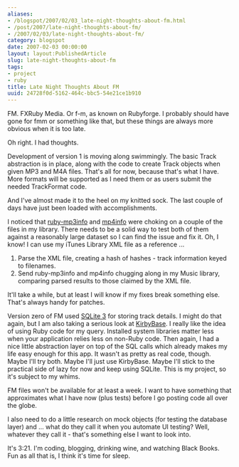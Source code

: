```yaml
---
aliases:
- /blogspot/2007/02/03_late-night-thoughts-about-fm.html
- /post/2007/late-night-thoughts-about-fm/
- /2007/02/03/late-night-thoughts-about-fm/
category: blogspot
date: 2007-02-03 00:00:00
layout: layout:PublishedArticle
slug: late-night-thoughts-about-fm
tags:
- project
- ruby
title: Late Night Thoughts About FM
uuid: 24728f0d-5162-464c-bbc5-54e21ce1b910
---
```


FM. FXRuby Media. Or f-m, as known on Rubyforge. I probably should have gone for fmm or something like that, but these things are always more obvious when it is too late.
<!--more-->

Oh right. I had thoughts.

Development of version 1 is moving along swimmingly. The basic Track abstraction is in place, along with the code to create Track objects when given MP3 and M4A files. That's all for now, because that's what I have. More formats will be supported as I need them or as users submit the needed TrackFormat code.

And I've almost made it to the heel on my knitted sock. The last couple of days have just been loaded with accomplishments.

[ruby-mp3info]: https://github.com/moumar/ruby-mp3info
[mp4info]: https://github.com/arbarlow/ruby-mp4info

I noticed that [ruby-mp3info][] and [mp4info][] were choking on a couple of the files in my library. There needs to be a solid way to test both of them against a reasonably large dataset so I can find the issue and fix it. Oh, I know! I can use my iTunes Library XML file as a reference ...

<ol><li>Parse the XML file, creating a hash of hashes - track information keyed to filenames.</li><li>Send ruby-mp3info and mp4info chugging along in my Music library, comparing parsed results to those claimed by the XML file.</li></ol>
It'll take a while, but at least I will know if my fixes break something else. That's always handy for patches.


[SQLite 3]: http://sqlite.org
[KirbyBase]: https://github.com/gurugeek/KirbyBase/

Version zero of FM used [SQLite 3][] for storing track details. I might do
that again, but I am also taking a serious look at [KirbyBase][]. I really
like the idea of using Ruby code for my query. Installed system libraries
matter less when your application relies less on non-Ruby code. Then again,
I had a nice little abstraction layer on top of the SQL calls which already
makes my life easy enough for this app. It wasn't as pretty as real code,
though. Maybe I'll try both. Maybe I'll just use KirbyBase. Maybe I'll stick
to the practical side of lazy for now and keep using SQLite. This is my
project, so it's subject to my whims.

FM files won't be available for at least a week. I want to have something that approximates what I have now (plus tests) before I go posting code all over the globe.

I also need to do a little research on mock objects (for testing the database layer) and ... what do they call it when you automate UI testing? Well, whatever they call it - that's something else I want to look into.

It's 3:21. I'm coding, blogging, drinking wine, and watching Black Books. Fun as all that is, I think it's time for sleep.